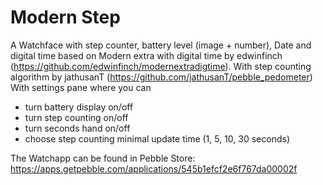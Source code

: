 Modern Step
==================

A Watchface with step counter, battery level (image + number), Date and digital time based on Modern extra with digital time by edwinfinch (https://github.com/edwinfinch/modernextradigtime). 
With step counting algorithm by jathusanT (https://github.com/jathusanT/pebble_pedometer)
With settings pane where you can
- turn battery display on/off
- turn step counting on/off
- turn seconds hand on/off
- choose step counting minimal update time (1, 5, 10, 30 seconds)

The Watchapp can be found in Pebble Store: https://apps.getpebble.com/applications/545b1efcf2e6f767da00002f
